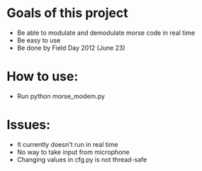 Goals of this project
=====================

 * Be able to modulate and demodulate morse code in real time
 * Be easy to use
 * Be done by Field Day 2012 (June 23)

How to use:
===========

 * Run python morse_modem.py

Issues:
=======

 * It currently doesn't run in real time
 * No way to take input from microphone
 * Changing values in cfg.py is not thread-safe
